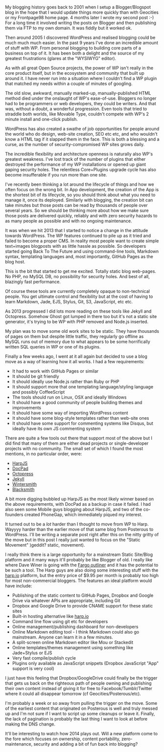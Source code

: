 My blogging history goes back to 2001 when I setup a Blogger/Blogspot blog in the hope that I would update things more quickly than with Geocities or my Frontpage98 home page. 4 months later I wrote my second post :-) For a long time it involved writing the posts on Blogger and then publishing them via FTP to my own domain. It was fiddly but it worked ok. 

Then around 2005 I discovered WordPress and realised blogging could be much much much easier. In the past 9 years I've done an incredible amount of stuff with WP. From personal blogging to building core parts of a business on top of it. It has been both a delight and the source of my greatest frustrations (glares at the "WYSIWYG" editor).

As with all great Open Source projects, the power of WP isn't really in the core product itself, but in the ecosystem and community that built up around it. I have never run into a situation where I couldn't find a WP plugin that matched my needs within a couple of minutes of googling.

The old slow, awkward, manually marked-up, manually-published HTML method died under the onslaught of WP's ease-of-use. Bloggers no longer had to be programmers or web developers, they could be writers. And that was, without a doubt, a wonderful progression. Even tools that tried to straddle both worlds, like Movable Type, couldn't compete with WP's 2 minute install and one-click publish.

WordPress has also created a swathe of job opportunities for people around the world who do design, web-site creation, SEO etc etc, and who wouldn't know a HTML tag if it slapped them in the face. This is both a blessing and a curse, as the number of security-compromised WP sites grows daily. 

The incredible flexibility and architecture openness is naturally also WP's greatest weakness. I've lost track of the number of plugins that either destroyed the performance of my WP installations or opened up giant gaping security holes. The relentless Core+Plugins upgrade cycle has also become insufferable if you run more than one site.

I've recently been thinking a lot around the lifecycle of things and how we often focus on the wrong bit. In App development, the creation of the App is the shortest bit of its lifecycle, so you should think about what you need to manage it, once its deployed. Similarly with blogging, the creation bit can take minutes but those posts can be read by thousands of people over several years. So we should be thinking more about how we make sure those posts are delivered quickly, reliably and with zero security hazards to as many people as possible and with no ongoing maintenance.

It was when we hit 2013 that I started to notice a change in the attitude towards WordPress. The WP features continued to pile up as it tried and failed to become a proper CMS. In reality most people want to create simple text+images blogposts with as little hassle as possible. So developers started going Back To The Future and using command-line tools, Markdown syntax, templating languages and, most importantly, GitHub Pages as the blog host.

This is the bit that started to get me excited. Totally static blog web-pages. No PHP, no MySQL DB, no possibility for security holes. And best of all, blazingly fast performance.

Of course these tools are currently completely opaque to non-technical people. You get ultimate control and flexibility but at the cost of having to learn Markdown, Jade, EJS, Stylus, Git, S3, JavaScript, etc etc. 

As 2013 progressed I did lots more reading on these tools like Jekyll and Octopress. Somehow Ghost got lumped in there too but it's not a static site generator, it's trying to be WP with PHP removed and Node.js inserted. 

My plan was to move some old work sites to be static. They have thousands of pages on them but despite little traffic, they regularly go offline as MySQL runs out of memory due to what appears to be some horrifically written SQL queries in WP or one of its plugins.

Finally a few weeks ago, I went at it all again but decided to use a blog move as a way of learning how it all works. I had a few requirements:

* It had to work with GitHub Pages or similar 
* It should be git friendly
* It should ideally use Node.js rather than Ruby or PHP
* It should support more that one templating language/styling language and possibly CoffeeScript
* The tools should run on Linux, OSX and ideally Windows
* It should have a good community of people building themes and improvements
* It should have some way of importing WordPress content
* It should have some blog-style templates rather than web-site ones
* It should have some support for commenting systems like Disqus, but ideally have its own JS commenting system

There are quite a few tools out there that support most of the above but I did find that many of them are either dead projects or single-developer projects with no community. The small set of which I found the most mentions, in no particular order, were:

* [HarpJS](http://harpjs.com/)
* [DocPad](http://docpad.org/)
* [Octopress](http://octopress.org/)
* [Jekyll](http://jekyllrb.com/)
* [Wintersmith](https://github.com/jnordberg/wintersmith)
* [Blacksmith](https://github.com/flatiron/blacksmith)
 
A bit more digging bubbled up HarpJS as the most likely winner based on the above requirements, with DocPad as a backup in case it failed. I had also seen some Mobile guys blogging about HarpJS, and two of the co-founders created PhoneGap, which immediately piqued my interest.

It turned out to be a _lot_ harder than I thought to move from WP to Harp. Wayyyy harder than the earlier move of that same blog from Posterous to WordPress. I'll be writing a separate post right after this on the nitty gritty of the move but in this post I really just wanted to focus on the "Static Movement" )geddit? static, movement).

I really think there is a large opportunity for a mainstream Static Site/Blog platform and it many ways it'll probably be like Blogger of old. I really like where Dave Winer is going with the [Fargo outliner](http://fargo.io/) and it has the potential to be such a tool. The Harp guys are also doing some interesting stuff with the [harp.io](https://www.harp.io/) platform, but the entry price of $9.95 per month is probably too high for most non-commercial bloggers. The features an ideal platform would have include:

* Publishing of the static content to GitHub Pages, Dropbox and Google Drive via whatever APIs are appropriate, including Git
* Dropbox and Google Drive to provide CNAME support for these static sites
* Built-in hosting alternative like [harp.io](https://www.harp.io/)
* Command line flow using git etc for developers
* Online management/publishing dashboard for non-developers
* Online Markdown editing tool - I think Markdown could also go mainstream. Anyone can learn it in a few minutes. 
* A split-screen online Markdown editor like Mou or Stackedit
* Online templates/themes management using something like Jade+Stylus or EJS
* Very fast compile/publish cycle
* Plugins only available as JavaScript snippets (Dropbox JavaScript "App" support is very cool)

I just have this feeling that Dropbox/GoogleDrive could finally be the trigger that gets us back on the righteous path of people owning and publishing their own content instead of giving it for free to Facebook/Tumblr/Twitter where it could all disappear tomorrow (cf Geocities/Posterous/etc).

I'm probably a week or so away from pulling the trigger on the move. Some of the earliest content that originated on Posterous is well and truly messed up and I'm not sure if I want to script up some cleanups or leave it. Finally, the lack of pagination is probably the last thing I want to look at before making the DNS change.

It'll be interesting to watch how 2014 plays out. Will a new platform come to the fore which focuses on ownership, content portability, zero-maintenance, security and adding a bit of fun back into blogging?

